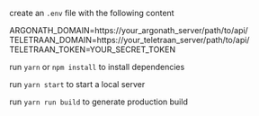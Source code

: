 create an `.env` file with the following content

ARGONATH_DOMAIN=https://your_argonath_server/path/to/api/
TELETRAAN_DOMAIN=https://your_teletraan_server/path/to/api/
TELETRAAN_TOKEN=YOUR_SECRET_TOKEN

run `yarn` or `npm install` to install dependencies

run `yarn start` to start a local server

run `yarn run build` to generate production build
